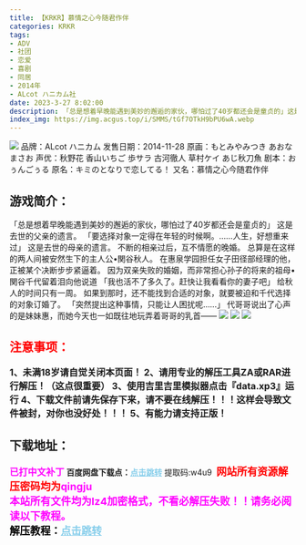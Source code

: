 ```yaml
---
title: 【KRKR】慕情之心今随君作伴
categories: KRKR
tags:
- ADV
- 社团
- 恋爱
- 喜剧
- 同居
- 2014年
- ALcot ハニカム社
date: 2023-3-27 8:02:00
description: 「总是想着早晚能遇到美妙的邂逅的家伙，哪怕过了40岁都还会是童贞的」这是去世的父亲的遗言。「要选择对象一定得在年轻的时候啊。……人生，好想重来过」
index_img: https://img.acgus.top/i/SMMS/tGf7OTkH9bPU6wA.webp
---
```

![](https://img.acgus.top/i/SMMS/tGf7OTkH9bPU6wA.webp)
品牌：ALcot ハニカム
发售日期：2014-11-28
原画：もとみやみつき あおなまさお
声优：秋野花 香山いちご 歩サラ 古河徹人 草村ケイ あじ秋刀魚
剧本：おぅんごぅる
原名：キミのとなりで恋してる！
又名：慕情之心今随君作伴

## 游戏简介：
「总是想着早晚能遇到美妙的邂逅的家伙，哪怕过了40岁都还会是童贞的」
这是去世的父亲的遗言。
「要选择对象一定得在年轻的时候啊。……人生，好想重来过」
这是去世的母亲的遗言。
不断的相亲过后，互不情愿的晚婚。
总算是在这样的两人间被安然生下的主人公•関谷秋人。
在惠泉学园担任女子田径部经理的他，正被某个决断步步紧逼着。
因为双亲失败的婚姻，而非常担心孙子的将来的祖母•関谷千代留着泪向他说道
「我也活不了多久了。赶快让我看看你的妻子吧」
给秋人的时间只有一周。
如果到那时，还不能找到合适的对象，就要被迫和千代选择的对象订婚了。
「突然提出这种事情，只能让人困扰呢……」
代哥哥说出了心声的是妹妹惠，而她今天也一如既往地玩弄着哥哥的乳首——
![](https://img.acgus.top/i/SMMS/y83oQaqYuDkxNc.webp)
![](https://img.acgus.top/i/SMMS/l1DU59zIGqK4m2Q.webp)
![](https://img.acgus.top/i/SMMS/wVB4o5sIAROT2U9.webp)





## <font color=#FF0000 >注意事项：</font>
<font size=3><b>1、未满18岁请自觉关闭本页面！
2、请用专业的解压工具ZA或RAR进行解压！（这点很重要）
3、使用吉里吉里模拟器点击『data.xp3』运行
4、下载文件前请先保存下来，请不要在线解压！！！这样会导致文件被封，对你也没好处！！！
5、有能力请支持正版！</b></font>

## 下载地址：
<font color=#FF00FF size=3><b>已打中文补丁</b></font>
<b>百度网盘下载点：</b><a href="https://pan.baidu.com/s/1-gkPXfjwr4x2M9KrBVyMYg?pwd=w4u9" style="color: #87CEEB;"><b>点击跳转</b></a> 提取码:w4u9
<a style="padding: 0" href="https://post.qingju.org/AD/"><img style="max-width:100%" src="https://img.acgus.top/i/2024/07/478f689b8021d8d499ab43d21acf137a.gif" alt=""></a>
<b><font color=#FF0000 size=4>网站所有资源解压密码均为</b></font><b><font color=#FF00FF size=4>qingju</font><font color=#FF0000 ></font></b><br><b><font color=#FF00FF size=4>本站所有文件均为lz4加密格式，不看必解压失败！！请务必阅读以下教程。</b></font><br><b><font color=#000 size=4>解压教程：</b><a href="https://post.qingju.org/tutorial/000/" style="color: #87CEEB;"><b>点击跳转</b></a>